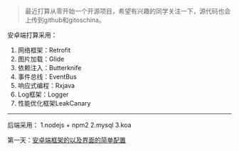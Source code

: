 > 最近打算从零开始一个开源项目，希望有兴趣的同学关注一下，源代码也会上传到github和gitoschina。

安卓端打算采用：

1. 网络框架：Retrofit
2. 图片加载：Glide
3. 依赖注入：Butterknife
4. 事件总线：EventBus
5. 响应式编程：Rxjava
6. Log框架：Logger
7. 性能优化框架LeakCanary

----

后端采用：
1.nodejs + npm2
2.mysql
3.koa

第一天：[安卓端框架的以及界面的简单配置]()







